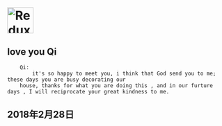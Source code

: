 # <a href='http://redux.js.org'><img src='https://camo.githubusercontent.com/f28b5bc7822f1b7bb28a96d8d09e7d79169248fc/687474703a2f2f692e696d6775722e636f6d2f4a65567164514d2e706e67' height='60' alt='Redux Logo' aria-label='Redux.js.org' /></a>


## love you Qi

```
    Qi:
        it's so happy to meet you, i think that God send you to me; these days you are busy decorating our 
    house, thanks for what you are doing this , and in our furture days , I will reciprocate your great kindness to me.

```

## 2018年2月28日



